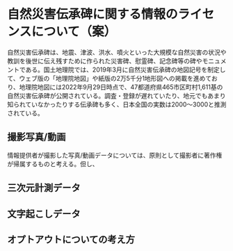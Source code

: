 # 自然災害伝承碑に関する情報のライセンスについて（案）
自然災害伝承碑は、地震、津波、洪水、噴火といった大規模な自然災害の状況や教訓を後世に伝え残すために作られた災害碑、慰霊碑、記念碑等の碑やモニュメントである。国土地理院では、2019年3月に自然災害伝承碑の地図記号を制定して、ウェブ版の「地理院地図」や紙版の2万5千分1地形図への掲載を進めており、地理院地図には2022年9月29日時点で、47都道府県465市区町村1,611基の自然災害伝承碑が公開されている。調査・登録が遅れていたり、地元でもあまり知られていなかったりする伝承碑も多く、日本全国の実数は2000～3000と推測されている。

## 撮影写真/動画
情報提供者が撮影した写真/動画データについては、原則として撮影者に著作権が帰属するものと考える。但し、

## 三次元計測データ


## 文字起こしデータ


## オプトアウトについての考え方
